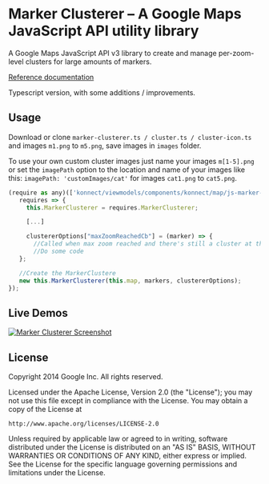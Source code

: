 Marker Clusterer – A Google Maps JavaScript API utility library
==============

A Google Maps JavaScript API v3 library to create and manage per-zoom-level clusters for large amounts of markers.

[Reference documentation](https://googlemaps.github.io/js-marker-clusterer/docs/reference.html)

Typescript version, with some additions / improvements.

## Usage

Download or clone `marker-clusterer.ts / cluster.ts / cluster-icon.ts` and images `m1.png` to `m5.png`, save images in `images` folder.

To use your own custom cluster images just name your images `m[1-5].png` or set the `imagePath` option to the location and name of your images like this: `imagePath: 'customImages/cat'` for images `cat1.png` to `cat5.png`.

 ```javascript   
(require as any)(['konnect/viewmodels/components/konnect/map/js-marker-clusterer/marker-clusterer'], 
    requires => {
      this.MarkerClusterer = requires.MarkerClusterer;

      [...]

      clustererOptions["maxZoomReachedCb"] = (marker) => {
        //Called when max zoom reached and there's still a cluster at the position
        //Do some code
    };

    //Create the MarkerClustere
    new this.MarkerClusterer(this.map, markers, clustererOptions);
});
```
    

## Live Demos

[![Marker Clusterer Screenshot](https://googlemaps.github.io/js-marker-clusterer/screenshot.png)](https://googlemaps.github.io/js-marker-clusterer/docs/examples.html)

## License

Copyright 2014 Google Inc. All rights reserved.

Licensed under the Apache License, Version 2.0 (the "License");
you may not use this file except in compliance with the License.
You may obtain a copy of the License at

    http://www.apache.org/licenses/LICENSE-2.0

Unless required by applicable law or agreed to in writing, software
distributed under the License is distributed on an "AS IS" BASIS,
WITHOUT WARRANTIES OR CONDITIONS OF ANY KIND, either express or implied.
See the License for the specific language governing permissions and
limitations under the License.
